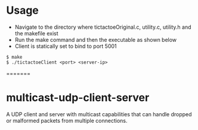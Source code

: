 # Usage
- Navigate to the directory where tictactoeOriginal.c, utility.c, utility.h and the makefile exist
- Run the make command and then the executable as shown below
- Client is statically set to bind to port 5001
```
$ make
$ ./tictactoeClient <port> <server-ip>
```
=======
# multicast-udp-client-server
A UDP client and server with multicast capabilities that can handle dropped or malformed packets from multiple connections.
